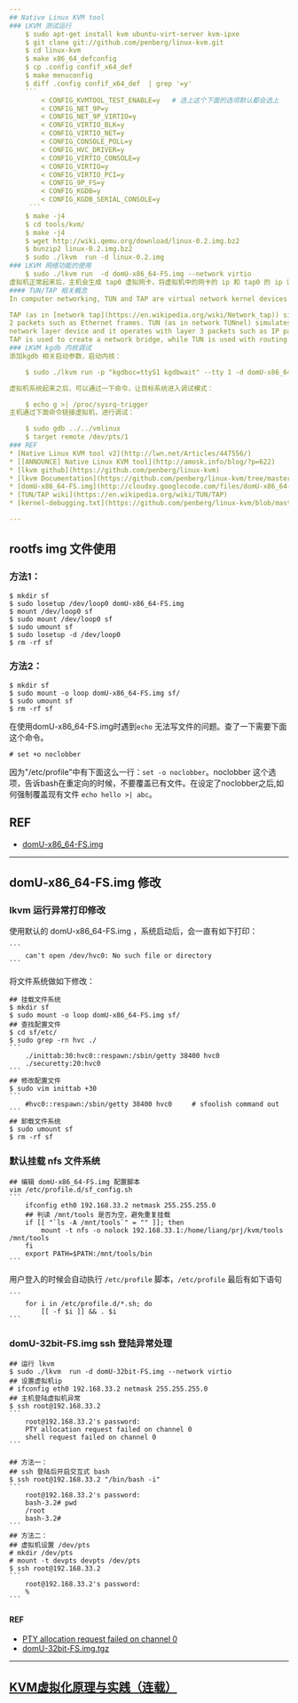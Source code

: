 ```yaml
---
## Native Linux KVM tool
### LKVM 测试运行
    $ sudo apt-get install kvm ubuntu-virt-server kvm-ipxe
    $ git clone git://github.com/penberg/linux-kvm.git
    $ cd linux-kvm
    $ make x86_64_defconfig
    $ cp .config confif_x64_def
    $ make menuconfig
    $ diff .config confif_x64_def  | grep '=y'
    ```
        < CONFIG_KVMTOOL_TEST_ENABLE=y   # 选上这个下面的选项默认都会选上
        < CONFIG_NET_9P=y
        < CONFIG_NET_9P_VIRTIO=y
        < CONFIG_VIRTIO_BLK=y
        < CONFIG_VIRTIO_NET=y
        < CONFIG_CONSOLE_POLL=y
        < CONFIG_HVC_DRIVER=y
        < CONFIG_VIRTIO_CONSOLE=y
        < CONFIG_VIRTIO=y
        < CONFIG_VIRTIO_PCI=y
        < CONFIG_9P_FS=y
        < CONFIG_KGDB=y
        < CONFIG_KGDB_SERIAL_CONSOLE=y
     ```
    $ make -j4
    $ cd tools/kvm/
    $ make -j4
    $ wget http://wiki.qemu.org/download/linux-0.2.img.bz2
    $ bunzip2 linux-0.2.img.bz2
    $ sudo ./lkvm  run -d linux-0.2.img 
### LKVM 网络功能的使用
    $ sudo ./lkvm run  -d domU-x86_64-FS.img --network virtio
虚拟机正常起来后，主机会生成 tap0 虚拟网卡，将虚拟机中的网卡的 ip 和 tap0 的 ip 设到同一网段，主/虚拟机间的网络就通了。
#### TUN/TAP 相关概念
In computer networking, TUN and TAP are virtual network kernel devices. They are network devices that are supported entirely in software, which is different from ordinary network devices that are backed up by hardware network adapters.

TAP (as in [network tap](https://en.wikipedia.org/wiki/Network_tap)) simulates a link layer device and it operates with layer
2 packets such as Ethernet frames. TUN (as in network TUNnel) simulates a
network layer device and it operates with layer 3 packets such as IP packets.
TAP is used to create a network bridge, while TUN is used with routing.
### LKVM kgdb 内核调试
添加kgdb 相关启动参数，启动内核：

    $ sudo ./lkvm run -p "kgdboc=ttyS1 kgdbwait" --tty 1 -d domU-x86_64-FS.img 

虚拟机系统起来之后，可以通过一下命令，让目标系统进入调试模式：

    $ echo g >| /proc/sysrq-trigger
主机通过下面命令链接虚拟机，进行调试：

    $ sudo gdb ../../vmlinux
    $ target remote /dev/pts/1
### REF
* [Native Linux KVM tool v2](http://lwn.net/Articles/447556/)
* [[ANNOUNCE] Native Linux KVM tool](http://amosk.info/blog/?p=622)
* [lkvm github](https://github.com/penberg/linux-kvm)
* [lkvm Documentation](https://github.com/penberg/linux-kvm/tree/master/tools/kvm/Documentation)
* [domU-x86_64-FS.img](http://cloudxy.googlecode.com/files/domU-x86_64-FS.img2.zip)
* [TUN/TAP wiki](https://en.wikipedia.org/wiki/TUN/TAP)
* [kernel-debugging.txt](https://github.com/penberg/linux-kvm/blob/master/tools/kvm/Documentation/kernel-debugging.txt)

---
```

## rootfs img 文件使用
### 方法1：
    $ mkdir sf
    $ sudo losetup /dev/loop0 domU-x86_64-FS.img 
    $ mount /dev/loop0 sf
    $ sudo mount /dev/loop0 sf
    $ sudo umount sf
    $ sudo losetup -d /dev/loop0
    $ rm -rf sf
### 方法2：
    $ mkdir sf
    $ sudo mount -o loop domU-x86_64-FS.img sf/
    $ sudo umount sf
    $ rm -rf sf

在使用domU-x86_64-FS.img时遇到`echo` 无法写文件的问题。查了一下需要下面这个命令。

	# set +o noclobber
因为"/etc/profile"中有下面这么一行：`set -o noclobber`。noclobber 这个选项，告诉bash在重定向的时候，不要覆盖已有文件。在设定了noclobber之后,如何强制覆盖现有文件 `echo hello >| abc`。
## REF
* [domU-x86_64-FS.img](https://cloudxy.googlecode.com/files/domU-x86_64-FS.img2.zip)

---
## domU-x86_64-FS.img 修改
### lkvm 运行异常打印修改
使用默认的 domU-x86_64-FS.img ，系统启动后，会一直有如下打印：

    ```
        can't open /dev/hvc0: No such file or directory
    ```
将文件系统做如下修改：
    
    ## 挂载文件系统
    $ mkdir sf
    $ sudo mount -o loop domU-x86_64-FS.img sf/
    ## 查找配置文件
    $ cd sf/etc/
    $ sudo grep -rn hvc ./
    ```
        ./inittab:30:hvc0::respawn:/sbin/getty 38400 hvc0
        ./securetty:20:hvc0
    ```
    ## 修改配置文件
    $ sudo vim inittab +30
    ```
        #hvc0::respawn:/sbin/getty 38400 hvc0     # sfoolish command out
    ```
    ## 卸载文件系统
    $ sudo umount sf
    $ rm -rf sf
### 默认挂载 nfs 文件系统
    ## 编辑 domU-x86_64-FS.img 配置脚本
    vim /etc/profile.d/sf_config.sh
    ```
        ifconfig eth0 192.168.33.2 netmask 255.255.255.0
        ## 判读 /mnt/tools 是否为空，避免重复挂载
        if [[ "`ls -A /mnt/tools`" = "" ]]; then
            mount -t nfs -o nolock 192.168.33.1:/home/liang/prj/kvm/tools /mnt/tools
        fi
        export PATH=$PATH:/mnt/tools/bin
    ```
用户登入的时候会自动执行 `/etc/profile` 脚本，`/etc/profile` 最后有如下语句

    ```
        for i in /etc/profile.d/*.sh; do
            [[ -f $i ]] && . $i  
    ```
### domU-32bit-FS.img ssh 登陆异常处理
    ## 运行 lkvm
    $ sudo ./lkvm  run -d domU-32bit-FS.img --network virtio
    ## 设置虚拟机ip
    # ifconfig eth0 192.168.33.2 netmask 255.255.255.0
    ## 主机登陆虚拟机异常
    $ ssh root@192.168.33.2
    ```
        root@192.168.33.2's password: 
        PTY allocation request failed on channel 0
        shell request failed on channel 0
    ```

    ## 方法一：
    ## ssh 登陆后开启交互式 bash
    $ ssh root@192.168.33.2 "/bin/bash -i"
    ```
        root@192.168.33.2's password: 
        bash-3.2# pwd
        /root
        bash-3.2# 
    ```
    ## 方法二：
    ## 虚拟机设置 /dev/pts
    # mkdir /dev/pts 
    # mount -t devpts devpts /dev/pts
    $ ssh root@192.168.33.2
    ```
        root@192.168.33.2's password: 
        % 
    ```
#### REF
* [PTY allocation request failed on channel 0 ](http://ejkill.blog.163.com/blog/static/10774945200911135149719/)
* [domU-32bit-FS.img.tgz](https://cloudxy.googlecode.com/files/domU-32bit-FS.img.tgz)

---
## [KVM虚拟化原理与实践（连载）](http://smilejay.com/kvm_theory_practice/)
